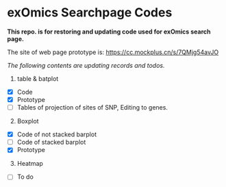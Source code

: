 # exOmics Searchpage Codes

**This repo. is for restoring and updating code used for exOmics search page.**

The site of web page prototype is: https://cc.mockplus.cn/s/7QMjg54avJO

*The following contents are updating records and todos.*

1. table & batplot

- [X] Code
- [X] Prototype
- [ ] Tables of projection of sites of SNP, Editing to genes.

2. Boxplot

- [X] Code of not stacked barplot
- [ ] Code of stacked barplot
- [X] Prototype

3. Heatmap

- [ ] To do
